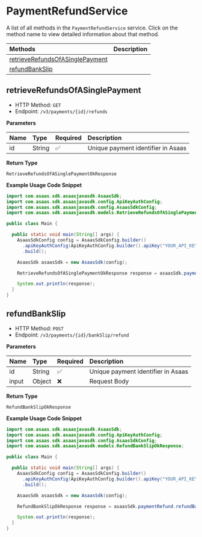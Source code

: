 # PaymentRefundService

A list of all methods in the `PaymentRefundService` service. Click on the method name to view detailed information about that method.

| Methods                                                             | Description |
| :------------------------------------------------------------------ | :---------- |
| [retrieveRefundsOfASinglePayment](#retrieverefundsofasinglepayment) |             |
| [refundBankSlip](#refundbankslip)                                   |             |

## retrieveRefundsOfASinglePayment

- HTTP Method: `GET`
- Endpoint: `/v3/payments/{id}/refunds`

**Parameters**

| Name | Type   | Required | Description                        |
| :--- | :----- | :------- | :--------------------------------- |
| id   | String | ✅       | Unique payment identifier in Asaas |

**Return Type**

`RetrieveRefundsOfASinglePaymentOkResponse`

**Example Usage Code Snippet**

```java
import com.asaas.sdk.asaasjavasdk.AsaasSdk;
import com.asaas.sdk.asaasjavasdk.config.ApiKeyAuthConfig;
import com.asaas.sdk.asaasjavasdk.config.AsaasSdkConfig;
import com.asaas.sdk.asaasjavasdk.models.RetrieveRefundsOfASinglePaymentOkResponse;

public class Main {

  public static void main(String[] args) {
    AsaasSdkConfig config = AsaasSdkConfig.builder()
      .apiKeyAuthConfig(ApiKeyAuthConfig.builder().apiKey("YOUR_API_KEY").build())
      .build();

    AsaasSdk asaasSdk = new AsaasSdk(config);

    RetrieveRefundsOfASinglePaymentOkResponse response = asaasSdk.paymentRefund.retrieveRefundsOfASinglePayment("id");

    System.out.println(response);
  }
}

```

## refundBankSlip

- HTTP Method: `POST`
- Endpoint: `/v3/payments/{id}/bankSlip/refund`

**Parameters**

| Name  | Type   | Required | Description                        |
| :---- | :----- | :------- | :--------------------------------- |
| id    | String | ✅       | Unique payment identifier in Asaas |
| input | Object | ❌       | Request Body                       |

**Return Type**

`RefundBankSlipOkResponse`

**Example Usage Code Snippet**

```java
import com.asaas.sdk.asaasjavasdk.AsaasSdk;
import com.asaas.sdk.asaasjavasdk.config.ApiKeyAuthConfig;
import com.asaas.sdk.asaasjavasdk.config.AsaasSdkConfig;
import com.asaas.sdk.asaasjavasdk.models.RefundBankSlipOkResponse;

public class Main {

  public static void main(String[] args) {
    AsaasSdkConfig config = AsaasSdkConfig.builder()
      .apiKeyAuthConfig(ApiKeyAuthConfig.builder().apiKey("YOUR_API_KEY").build())
      .build();

    AsaasSdk asaasSdk = new AsaasSdk(config);

    RefundBankSlipOkResponse response = asaasSdk.paymentRefund.refundBankSlip("id", new Object());

    System.out.println(response);
  }
}

```

<!-- This file was generated by liblab | https://liblab.com/ -->
